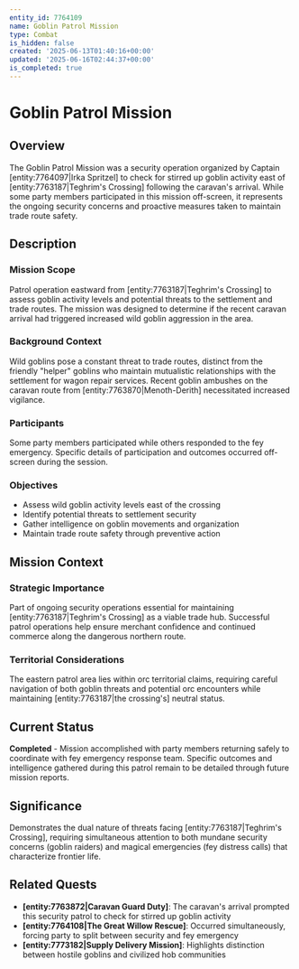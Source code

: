 ```yaml
---
entity_id: 7764109
name: Goblin Patrol Mission
type: Combat
is_hidden: false
created: '2025-06-13T01:40:16+00:00'
updated: '2025-06-16T02:44:37+00:00'
is_completed: true
---
```


# Goblin Patrol Mission

## Overview

The Goblin Patrol Mission was a security operation organized by Captain [entity:7764097|Irka Spritzel] to check for stirred up goblin activity east of [entity:7763187|Teghrim's Crossing] following the caravan's arrival. While some party members participated in this mission off-screen, it represents the ongoing security concerns and proactive measures taken to maintain trade route safety.

## Description

### Mission Scope

Patrol operation eastward from [entity:7763187|Teghrim's Crossing] to assess goblin activity levels and potential threats to the settlement and trade routes. The mission was designed to determine if the recent caravan arrival had triggered increased wild goblin aggression in the area.

### Background Context

Wild goblins pose a constant threat to trade routes, distinct from the friendly "helper" goblins who maintain mutualistic relationships with the settlement for wagon repair services. Recent goblin ambushes on the caravan route from [entity:7763870|Menoth-Derith] necessitated increased vigilance.

### Participants

Some party members participated while others responded to the fey emergency. Specific details of participation and outcomes occurred off-screen during the session.

### Objectives

- Assess wild goblin activity levels east of the crossing
- Identify potential threats to settlement security
- Gather intelligence on goblin movements and organization
- Maintain trade route safety through preventive action

## Mission Context

### Strategic Importance

Part of ongoing security operations essential for maintaining [entity:7763187|Teghrim's Crossing] as a viable trade hub. Successful patrol operations help ensure merchant confidence and continued commerce along the dangerous northern route.

### Territorial Considerations

The eastern patrol area lies within orc territorial claims, requiring careful navigation of both goblin threats and potential orc encounters while maintaining [entity:7763187|the crossing's] neutral status.

## Current Status

**Completed** - Mission accomplished with party members returning safely to coordinate with fey emergency response team. Specific outcomes and intelligence gathered during this patrol remain to be detailed through future mission reports.

## Significance

Demonstrates the dual nature of threats facing [entity:7763187|Teghrim's Crossing], requiring simultaneous attention to both mundane security concerns (goblin raiders) and magical emergencies (fey distress calls) that characterize frontier life.

## Related Quests

- **[entity:7763872|Caravan Guard Duty]**: The caravan's arrival prompted this security patrol to check for stirred up goblin activity
- **[entity:7764108|The Great Willow Rescue]**: Occurred simultaneously, forcing party to split between security and fey emergency
- **[entity:7773182|Supply Delivery Mission]**: Highlights distinction between hostile goblins and civilized hob communities